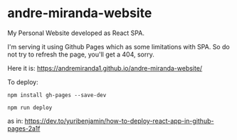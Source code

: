 # andre-miranda-website

My Personal Website developed as React SPA.

I'm serving it using Github Pages which as some limitations with SPA.
So do not try to refresh the page, you'll get a 404, sorry.

Here it is:
https://andremiranda1.github.io/andre-miranda-website/

To deploy:

`npm install gh-pages --save-dev`

`npm run deploy`

as in: https://dev.to/yuribenjamin/how-to-deploy-react-app-in-github-pages-2a1f
